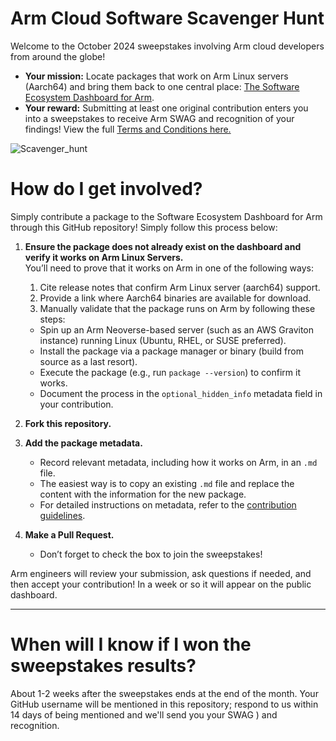 # Arm Cloud Software Scavenger Hunt
Welcome to the October 2024 sweepstakes involving Arm cloud developers from around the globe! 

- **Your mission:** Locate packages that work on Arm Linux servers (Aarch64) and bring them back to one central place: [The Software Ecosystem Dashboard for Arm](https://www.arm.com/developer-hub/ecosystem-dashboard/).
- **Your reward:** Submitting at least one original contribution enters you into a sweepstakes to receive Arm SWAG and recognition of your findings!
View the full [Terms and Conditions here.](https://www.arm.com/-/media/files/pdf/terms-and-conditions/arm-cloud-software-scavenger-hunt-terms-and-conditions)

![Scavenger_hunt](https://github.com/user-attachments/assets/b711f5ce-c267-4c6e-8f45-0725c82d1b51)

# How do I get involved?
Simply contribute a package to the Software Ecosystem Dashboard for Arm through this GitHub repository! Simply follow this process below:

1. **Ensure the package does not already exist on the dashboard and verify it works on Arm Linux Servers.**  
   You’ll need to prove that it works on Arm in one of the following ways:
   1. Cite release notes that confirm Arm Linux server (aarch64) support.
   2. Provide a link where Aarch64 binaries are available for download.
   3. Manually validate that the package runs on Arm by following these steps:
     - Spin up an Arm Neoverse-based server (such as an AWS Graviton instance) running Linux (Ubuntu, RHEL, or SUSE preferred).
     - Install the package via a package manager or binary (build from source as a last resort).
     - Execute the package (e.g., run `package --version`) to confirm it works.
     - Document the process in the `optional_hidden_info` metadata field in your contribution.

2. **Fork this repository.**

3. **Add the package metadata.**  
   - Record relevant metadata, including how it works on Arm, in an `.md` file.
   - The easiest way is to copy an existing `.md` file and replace the content with the information for the new package.
   - For detailed instructions on metadata, refer to the [contribution guidelines](https://github.com/ArmDeveloperEcosystem/ecosystem-dashboard-for-arm/blob/main/contrib.md#required-information).

4. **Make a Pull Request.**  
   - Don’t forget to check the box to join the sweepstakes!
   
Arm engineers will review your submission, ask questions if needed, and then accept your contribution! In a week or so it will appear on the public dashboard.

---

# When will I know if I won the sweepstakes results?
About 1-2 weeks after the sweepstakes ends at the end of the month. Your GitHub username will be mentioned in this repository; respond to us within 14 days of being mentioned and we'll send you your SWAG ) and recognition.
